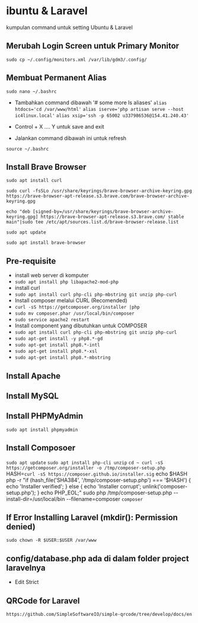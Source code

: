 # ibuntu & Laravel
kumpulan command untuk setting Ubuntu & Laravel

## Merubah Login Screen untuk Primary Monitor 
`sudo cp ~/.config/monitors.xml /var/lib/gdm3/.config/`


## Membuat Permanent Alias
`sudo nano ~/.bashrc`
- Tambahkan command dibawah '# some more ls aliases'
`alias htdocs='cd /var/www/html'`
`alias iserve='php artisan serve --host ic4linux.local'`
`alias xsip='ssh -p 65002 u337986536@154.41.240.43'`

- Control + X .... Y untuk save and exit
- Jalankan command dibawah ini untuk refresh
  
`source ~/.bashrc`

## Install Brave Browser
`sudo apt install curl`

`sudo curl -fsSLo /usr/share/keyrings/brave-browser-archive-keyring.gpg https://brave-browser-apt-release.s3.brave.com/brave-browser-archive-keyring.gpg`

`echo "deb [signed-by=/usr/share/keyrings/brave-browser-archive-keyring.gpg] https://brave-browser-apt-release.s3.brave.com/ stable main"|sudo tee /etc/apt/sources.list.d/brave-browser-release.list`

`sudo apt update`

`sudo apt install brave-browser`

## Pre-requisite
- install web server di komputer
- `sudo apt install php libapache2-mod-php`
- install curl
- `sudo apt install curl php-cli php-mbstring git unzip php-curl`
- Install composer melalui CURL (Recomended)
- `curl -sS https://getcomposer.org/installer |php`
- `sudo mv composer.phar /usr/local/bin/composer`
- `sudo service apache2 restart`
- Install component yang dibutuhkan untuk COMPOSER
- `sudo apt install curl php-cli php-mbstring git unzip php-curl`
- `sudo apt-get install -y php8.*-gd`
- `sudo apt-get install php8.*-intl`
- `sudo apt-get install php8.*-xsl`
- `sudo apt-get install php8.*-mbstring`


## Install Apache



## Install MySQL


## Install PHPMyAdmin
`sudo apt install phpmyadmin`



## Install Composoer
`sudo apt update`
`sudo apt install php-cli unzip`
`cd ~
curl -sS https://getcomposer.org/installer -o /tmp/composer-setup.php`
HASH=`curl -sS https://composer.github.io/installer.sig`
echo $HASH
php -r "if (hash_file('SHA384', '/tmp/composer-setup.php') === '$HASH') { echo 'Installer verified'; } else { echo 'Installer corrupt'; unlink('composer-setup.php'); } echo PHP_EOL;"
sudo php /tmp/composer-setup.php --install-dir=/usr/local/bin --filename=composer
`composer`

## If Error Installing Laravel (mkdir(): Permission denied)

`sudo chown -R $USER:$USER /var/www`


## config/database.php ada di dalam folder project laravelnya
- Edit Strict

## QRCode for Laravel
`https://github.com/SimpleSoftwareIO/simple-qrcode/tree/develop/docs/en`
